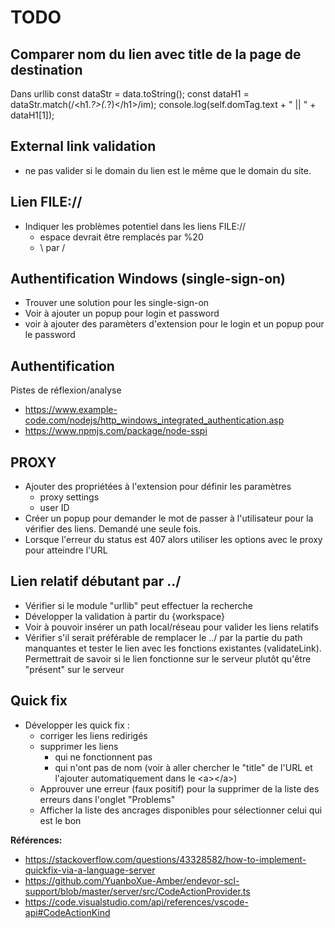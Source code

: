 # TODO

## Comparer nom du lien avec title de la page de destination
Dans urllib
  const dataStr = data.toString();
  const dataH1 = dataStr.match(/<h1.*?>(.*?)<\/h1>/im);
  console.log(self.domTag.text + " || " + dataH1[1]);

## External link validation
+ ne pas valider si le domain du lien est le même que le domain du site.

## Lien FILE://
+ Indiquer les problèmes potentiel dans les liens FILE://
  + espace devrait être remplacés par %20
  + \ par /
  
## Authentification Windows (single-sign-on)
+ Trouver une solution pour les single-sign-on
+ Voir à ajouter un popup pour login et password
+ voir à ajouter des paramèters d'extension pour le login et un popup pour le password
## Authentification 
Pistes de réflexion/analyse
+ https://www.example-code.com/nodejs/http_windows_integrated_authentication.asp
+ https://www.npmjs.com/package/node-sspi

## PROXY
+ Ajouter des propriétées à l'extension pour définir les paramètres
  + proxy settings
  + user ID
+ Créer un popup pour demander le mot de passer à l'utilisateur pour la vérifier des liens. Demandé une seule fois.
+ Lorsque l'erreur du status est 407 alors utiliser les options avec le proxy pour atteindre l'URL


## Lien relatif débutant par ../
+ Vérifier si le module "urllib" peut effectuer la recherche
+ Développer la validation à partir du {workspace}
+ Voir à pouvoir insérer un path local/réseau pour valider les liens relatifs
+ Vérifier s'il serait préférable de remplacer le ../ par la partie du path manquantes et tester le lien avec les fonctions existantes (validateLink). Permettrait de savoir si le lien fonctionne sur le serveur plutôt qu'être "présent" sur le serveur


## Quick fix
+ Développer les quick fix :
  + corriger les liens redirigés
  + supprimer les liens
    + qui ne fonctionnent pas
    + qui n'ont pas de nom (voir à aller chercher le "title" de l'URL et l'ajouter automatiquement dans le &lt;a&gt;&lt;/a&gt;)
  + Approuver une erreur (faux positif) pour la supprimer de la liste des erreurs dans l'onglet "Problems"
  + Afficher la liste des ancrages disponibles pour sélectionner celui qui est le bon

**Références:**
+ https://stackoverflow.com/questions/43328582/how-to-implement-quickfix-via-a-language-server
+ https://github.com/YuanboXue-Amber/endevor-scl-support/blob/master/server/src/CodeActionProvider.ts
+ https://code.visualstudio.com/api/references/vscode-api#CodeActionKind
